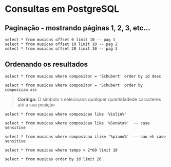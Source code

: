 # Consultas em PostgreSQL

## Paginação - mostrando páginas 1, 2, 3, etc...
```
select * from musicas offset 0 limit 10 -- pag 1
select * from musicas offset 10 limit 10 -- pag 2
select * from musicas offset 20 limit 10 -- pag 3
```

## Ordenando os resultados
```
select * from musicas where compositor = 'Schubert' order by id desc 
```
```
select * from musicas where compositor = 'Schubert' order by composicao asc
```
> **Coringa:** O símbolo `%` selecioana qualquer quantidadede caracteres até a sua posição

```
select * from musicas where composicao like 'Violin%'
```
```
select * from musicas where composicao like '%Sonata%'  -- case sensitive
```
```
select * from musicas where composicao ilike '%piano%'  -- nao eh case sensitive
```
```
select * from musicas where tempo > 2*60 limit 10
```
```
select * from musicas order by id limit 20
```